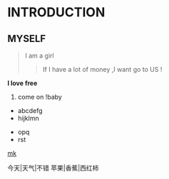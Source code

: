 # INTRODUCTION
## MYSELF
> I am a girl 
>> If I have a lot of money ,I want go to US !

**I love free**

1. come on !baby
* abcdefg
* hijklmn
- opq
- rst 

[mk](www.baidu.com)

今天|天气|不错
苹果|香蕉|西红柿

